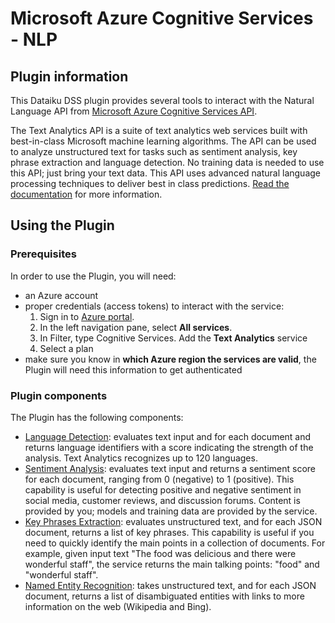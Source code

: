 # Microsoft Azure Cognitive Services - NLP


## Plugin information

This Dataiku DSS plugin provides several tools to interact with the Natural Language API from [Microsoft Azure Cognitive Services API](https://azure.microsoft.com/en-us/services/cognitive-services/).

The Text Analytics API is a suite of text analytics web services built with best-in-class Microsoft machine learning algorithms.
The API can be used to analyze unstructured text for tasks such as sentiment analysis, key phrase extraction and language detection.
No training data is needed to use this API; just bring your text data. This API uses advanced natural language processing techniques to
deliver best in class predictions.
[Read the documentation](https://westus.dev.cognitive.microsoft.com/docs/services/TextAnalytics.V2.0/operations/56f30ceeeda5650db055a3c7)
for more information.


## Using the Plugin

### Prerequisites
In order to use the Plugin, you will need:

* an Azure account
* proper credentials (access tokens) to interact with the service:
	1. Sign in to [Azure portal](https://portal.azure.com/).
	2. In the left navigation pane, select **All services**.
	3. In Filter, type Cognitive Services. Add the **Text Analytics** service
	4. Select a plan
* make sure you know in **which Azure region the services are valid**, the Plugin will need this information to get authenticated

### Plugin components
The Plugin has the following components:

* [Language Detection](https://docs.microsoft.com/en-us/azure/cognitive-services/text-analytics/how-tos/text-analytics-how-to-language-detection):
evaluates text input and for each document and returns language identifiers with a score indicating the strength of the analysis.
Text Analytics recognizes up to 120 languages.
* [Sentiment Analysis](https://docs.microsoft.com/en-us/azure/cognitive-services/text-analytics/how-tos/text-analytics-how-to-sentiment-analysis):
evaluates text input and returns a sentiment score for each document, ranging from 0 (negative) to 1 (positive). This capability
is useful for detecting positive and negative sentiment in social media, customer reviews, and discussion forums.
Content is provided by you; models and training data are provided by the service.
* [Key Phrases Extraction](https://docs.microsoft.com/en-us/azure/cognitive-services/text-analytics/how-tos/text-analytics-how-to-keyword-extraction):
evaluates unstructured text, and for each JSON document, returns a list of key phrases. This capability is useful if you need to quickly
identify the main points in a collection of documents. For example, given input text "The food was delicious and there were wonderful staff",
the service returns the main talking points: "food" and "wonderful staff".
* [Named Entity Recognition](https://docs.microsoft.com/en-us/azure/cognitive-services/text-analytics/how-tos/text-analytics-how-to-entity-linking):
takes unstructured text, and for each JSON document, returns a list of disambiguated entities with links to more information on the web (Wikipedia and Bing).
